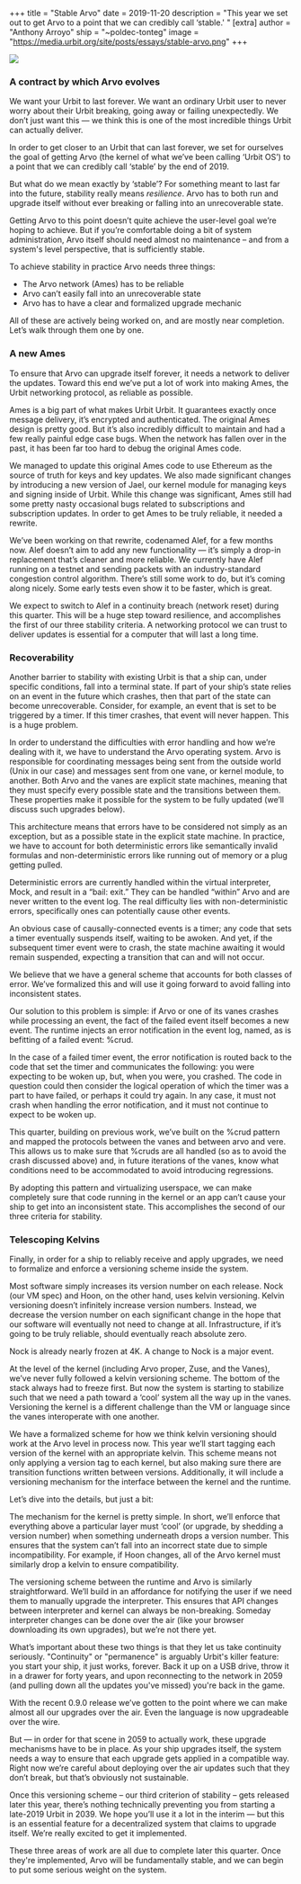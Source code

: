 +++
title = "Stable Arvo"
date = 2019-11-20
description = "This year we set out to get Arvo to a point that we can credibly call ‘stable.' "
[extra]
author = "Anthony Arroyo"
ship = "~poldec-tonteg"
image = "https://media.urbit.org/site/posts/essays/stable-arvo.png"
+++

![](https://media.urbit.org/site/posts/essays/stable-arvo.png)

### A contract by which Arvo evolves

We want your Urbit to last forever. We want an ordinary Urbit user to never worry about their Urbit breaking, going away or failing unexpectedly. We don’t just want this — we think this is one of the most incredible things Urbit can actually deliver.

In order to get closer to an Urbit that can last forever, we set for ourselves the goal of getting Arvo (the kernel of what we’ve been calling ‘Urbit OS’) to a point that we can credibly call ‘stable’ by the end of 2019. 

But what do we mean exactly by ‘stable’? For something meant to last far into the future, stability really means *resilience*. Arvo has to both run and upgrade itself without ever breaking or falling into an unrecoverable state. 

Getting Arvo to this point doesn’t quite achieve the user-level goal we’re hoping to achieve. But if you’re comfortable doing a bit of system administration, Arvo itself should need almost no maintenance – and from a system's level perspective, that is sufficiently stable.

To achieve stability in practice Arvo needs three things:

- The Arvo network (Ames) has to be reliable 
- Arvo can’t easily fall into an unrecoverable state
- Arvo has to have a clear and formalized upgrade mechanic

All of these are actively being worked on, and are mostly near completion. Let’s walk through them one by one.


### A new Ames

To ensure that Arvo can upgrade itself forever, it needs a network to deliver the updates. Toward this end we’ve put a lot of work into making Ames, the Urbit networking protocol, as reliable as possible.

Ames is a big part of what makes Urbit Urbit. It guarantees exactly once message delivery, it’s encrypted and authenticated. The original Ames design is pretty good. But it’s also incredibly difficult to maintain and had a few really painful edge case bugs. When the network has fallen over in the past, it has been far too hard to debug the original Ames code.

We managed to update this original Ames code to use Ethereum as the source of truth for keys and key updates. We also made significant changes by introducing a new version of Jael, our kernel module for managing keys and signing inside of Urbit. While this change was significant, Ames still had some pretty nasty occasional bugs related to subscriptions and subscription updates. In order to get Ames to be truly reliable, it needed a rewrite.

We’ve been working on that rewrite, codenamed Alef, for a few months now. Alef doesn’t aim to add any new functionality — it’s simply a drop-in replacement that’s cleaner and more reliable. We currently have Alef running on a testnet and sending packets with an industry-standard congestion control algorithm. There’s still some work to do, but it’s coming along nicely. Some early tests even show it to be faster, which is great.

We expect to switch to Alef in a continuity breach (network reset) during this quarter. This will be a huge step toward resilience, and accomplishes the first of our three stability criteria. A networking protocol we can trust to deliver updates is essential for a computer that will last a long time.


### Recoverability

Another barrier to stability with existing Urbit is that a ship can, under specific conditions, fall into a terminal state. If part of your ship’s state relies on an event in the future which crashes, then that part of the state can become unrecoverable. Consider, for example, an event that is set to be triggered by a timer. If this timer crashes, that event will never happen. This is a huge problem.

In order to understand the difficulties with error handling and how we’re dealing with it, we have to understand the Arvo operating system. Arvo is responsible for coordinating messages being sent from the outside world (Unix in our case) and messages sent from one vane, or kernel module, to another. Both Arvo and the vanes are explicit state machines, meaning that they must specify every possible state and the transitions between them. These properties make it possible for the system to be fully updated (we’ll discuss such upgrades below).

This architecture means that errors have to be considered not simply as an exception, but as a possible state in the explicit state machine. In practice, we have to account for both deterministic errors like semantically invalid formulas and non-deterministic errors like running out of memory or a plug getting pulled.

Deterministic errors are currently handled within the virtual interpreter, Mock, and result in a “bail: exit.” They can be handled “within” Arvo and are never written to the event log. The real difficulty lies with non-deterministic errors, specifically ones can potentially cause other events.

An obvious case of causally-connected events is a timer; any code that sets a timer eventually suspends itself, waiting to be awoken. And yet, if the subsequent timer event were to crash, the state machine awaiting it would remain suspended, expecting a transition that can and will not 
occur.

We believe that we have a general scheme that accounts for both classes of error. We’ve formalized this and will use it going forward to avoid falling into inconsistent states. 

Our solution to this problem is simple: if Arvo or one of its vanes crashes while processing an event, the fact of the failed event itself becomes a new event. The runtime injects an error notification in the event log, named, as is befitting of a failed event: %crud.

In the case of a failed timer event, the error notification is routed back to the code that set the timer and communicates the following: you were expecting to be woken up, but, when you were, you crashed. The code in question could then consider the logical operation of which the timer was a part to have failed, or perhaps it could try again. In any case, it must not crash when handling the error notification, and it must not continue to expect to be woken up.

This quarter, building on previous work, we’ve built on the %crud pattern and mapped the protocols between the vanes and between arvo and vere. This allows us to make sure that %cruds are all handled (so as to avoid the crash discussed above) and, in future iterations of the vanes, know what conditions need to be accommodated to avoid introducing regressions. 

By adopting this pattern and virtualizing userspace, we can make completely sure that code running in the kernel or an app can’t cause your ship to get into an inconsistent state. This accomplishes the second of our three criteria for stability. 


### Telescoping Kelvins

Finally, in order for a ship to reliably receive and apply upgrades, we need to formalize and enforce a versioning scheme inside the system. 

Most software simply increases its version number on each release. Nock (our VM spec) and Hoon, on the other hand, uses kelvin versioning. Kelvin versioning doesn’t infinitely increase version numbers. Instead, we decrease the version number on each significant change in the hope that our software will eventually not need to change at all. Infrastructure, if it’s going to be truly reliable, should eventually reach absolute zero. 

Nock is already nearly frozen at 4K. A change to Nock is a major event.

At the level of the kernel (including Arvo proper, Zuse, and the Vanes), we’ve never fully followed a kelvin versioning scheme. The bottom of the stack always had to freeze first. But now the system is starting to stabilize such that we need a path toward a ‘cool’ system all the way up in the vanes. Versioning the kernel is a different challenge than the VM or language since the vanes interoperate with one another.

We have a formalized scheme for how we think kelvin versioning should work at the Arvo level in process now. This year we’ll start tagging each version of the kernel with an appropriate kelvin. This scheme means not only applying a version tag to each kernel, but also making sure there are transition functions written between versions. Additionally, it will include a versioning mechanism for the interface between the kernel and the runtime.

Let’s dive into the details, but just a bit:

The mechanism for the kernel is pretty simple. In short, we’ll enforce that everything above a particular layer must ‘cool’ (or upgrade, by shedding a version number) when something underneath drops a version number. This ensures that the system can’t fall into an incorrect state due to simple incompatibility. For example, if Hoon changes, all of the Arvo kernel must similarly drop a kelvin to ensure compatibility.

The versioning scheme between the runtime and Arvo is similarly straightforward. We’ll build in an affordance for notifying the user if we need them to manually upgrade the interpreter. This ensures that API changes between interpreter and kernel can always be non-breaking. Someday interpreter changes can be done over the air (like your browser downloading its own upgrades), but we’re not there yet.

What’s important about these two things is that they let us take continuity seriously. "Continuity" or "permanence" is arguably Urbit's killer feature: you start your ship, it just works, forever. Back it up on a USB drive, throw it in a drawer for forty years, and upon reconnecting to the network in 2059 (and pulling down all the updates you've missed) you're back in the game. 

With the recent 0.9.0 release we’ve gotten to the point where we can make almost all our upgrades over the air. Even the language is now upgradeable over the wire.

But — in order for that scene in 2059 to actually work, these upgrade mechanisms have to be in place. As your ship upgrades itself, the system needs a way to ensure that each upgrade gets applied in a compatible way. Right now we’re careful about deploying over the air updates such that they don’t break, but that’s obviously not sustainable.

Once this versioning scheme – our third criterion of stability – gets released later this year, there’s nothing technically preventing you from starting a late-2019 Urbit in 2039. We hope you’ll use it a lot in the interim — but this is an essential feature for a decentralized system that claims to upgrade itself. We’re really excited to get it implemented.

These three areas of work are all due to complete later this quarter. Once they're implemented, Arvo will be fundamentally stable, and we can begin to put some serious weight on the system.
